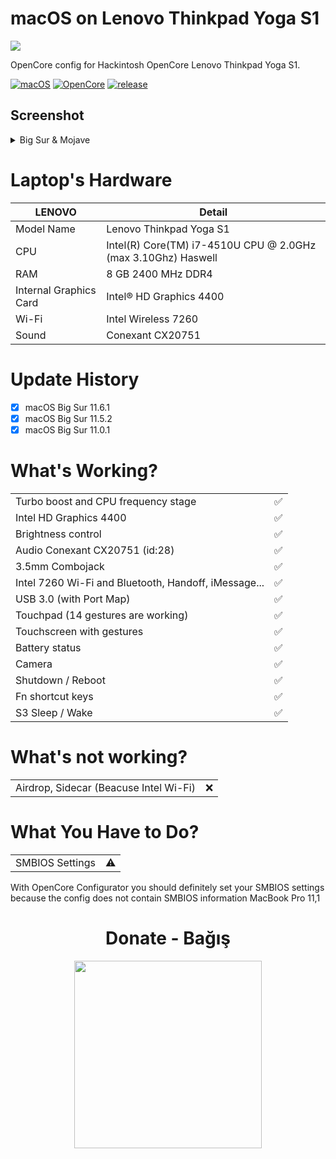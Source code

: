 <!-- omit in toc -->
# macOS on Lenovo Thinkpad Yoga S1

<img align="center" src="https://github.com/yusufklncc/Lenovo-Thinkpad-Yoga-S1-Hackintosh/blob/main/macOS%20Lenobo%20Thinkpad%20Yoga%20S1.png">

OpenCore config for Hackintosh OpenCore Lenovo Thinkpad Yoga S1.

[![macOS](https://img.shields.io/badge/macOS-11.6.1-orange)](https://www.apple.com/tr/macos/big-sur/)
[![OpenCore](https://img.shields.io/badge/OpenCore-0.7.4-9cf)](https://github.com/acidanthera/OpenCorePkg)
[![release](https://img.shields.io/badge/download-lastest%20version-blue.svg)](https://github.com/yusufklncc/Lenovo-Thinkpad-Yoga-S1-Hackintosh/releases)

## Screenshot
<details>
<summary>Big Sur & Mojave</summary>

![](https://github.com/yusufklncc/Lenovo-Thinkpad-Yoga-S1-Hackintosh/blob/main/BigSur.png)
![](https://github.com/yusufklncc/Lenovo-Thinkpad-Yoga-S1-Hackintosh/blob/main/Mojave.png)

</details>

<!-- omit in toc -->
# Laptop's Hardware

| **LENOVO** | Detail                                                  |
| ------------------- | ------------------------------------------- |
| Model Name      | Lenovo Thinkpad Yoga S1      |
| CPU              | Intel(R) Core(TM) i7-4510U CPU @ 2.0GHz (max 3.10Ghz) Haswell             |
| RAM           | 8 GB 2400 MHz DDR4    |
| Internal Graphics Card | Intel® HD Graphics 4400                     |
| Wi-Fi             | Intel Wireless 7260 |
| Sound       | Conexant CX20751                       |

# Update History
- [x] macOS Big Sur 11.6.1
- [x] macOS Big Sur 11.5.2
- [x] macOS Big Sur 11.0.1

# What's Working?
|                                 |                                    |
| -----------------------------------  | -------- |
|  Turbo boost and CPU frequency stage |  ✅  |
|  Intel HD Graphics 4400              |  ✅  |
|  Brightness control                  |  ✅  |
|  Audio Conexant CX20751 (id:28)      |  ✅  |
|  3.5mm Combojack                     |  ✅  |
|  Intel 7260 Wi-Fi and Bluetooth, Handoff, iMessage...         |  ✅  |
|  USB 3.0 (with Port Map)        |  ✅  |
|  Touchpad (14 gestures are working)   |  ✅  |
|  Touchscreen with gestures           |  ✅  |
|  Battery status   |  ✅  |
|  Camera   |  ✅  |
|  Shutdown / Reboot   |  ✅  |
|  Fn shortcut keys   |  ✅  | 
|  S3 Sleep / Wake   |  ✅  |

# What's not working?
|                                 |                                    |
| -----------------------------------  | -------- |
|  Airdrop, Sidecar (Beacuse Intel Wi-Fi)   | ❌ |

# What You Have to Do?
|                                 |                                    |
| -----------------------------------  | -------- |
|  SMBIOS Settings  | ⚠️ |
 
With OpenCore Configurator you should definitely set your SMBIOS settings because the config does not contain SMBIOS information MacBook Pro 11,1

<h1 align="center"> Donate - Bağış </h1>
<p align="center">
<a href="https://github.com/yusufklncc/yusufklncc/blob/main/Donate%20-%20Ba%C4%9F%C4%B1%C5%9F.md">
  <img src="https://github.com/yusufklncc/yusufklncc/blob/main/Resources/Donate.png" width="300">
